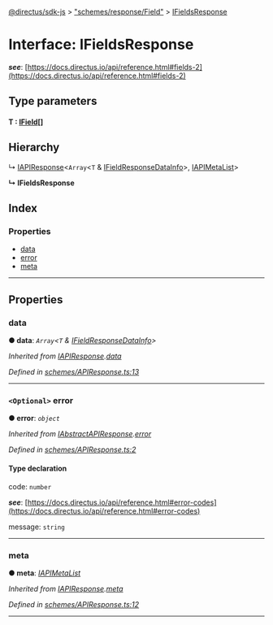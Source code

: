 [@directus/sdk-js](../README.md) > ["schemes/response/Field"](../modules/_schemes_response_field_.md) > [IFieldsResponse](../interfaces/_schemes_response_field_.ifieldsresponse.md)

# Interface: IFieldsResponse

*__see__*: [https://docs.directus.io/api/reference.html#fields-2](https://docs.directus.io/api/reference.html#fields-2)

## Type parameters
#### T :  [IField](_schemes_directus_field_.ifield.md)[]
## Hierarchy

↳  [IAPIResponse](_schemes_apiresponse_.iapiresponse.md)<`Array`<`T` & [IFieldResponseDataInfo](_schemes_response_field_.ifieldresponsedatainfo.md)>, [IAPIMetaList](_schemes_apiresponse_.iapimetalist.md)>

**↳ IFieldsResponse**

## Index

### Properties

* [data](_schemes_response_field_.ifieldsresponse.md#data)
* [error](_schemes_response_field_.ifieldsresponse.md#error)
* [meta](_schemes_response_field_.ifieldsresponse.md#meta)

---

## Properties

<a id="data"></a>

###  data

**● data**: *`Array`<`T` & [IFieldResponseDataInfo](_schemes_response_field_.ifieldresponsedatainfo.md)>*

*Inherited from [IAPIResponse](_schemes_apiresponse_.iapiresponse.md).[data](_schemes_apiresponse_.iapiresponse.md#data)*

*Defined in [schemes/APIResponse.ts:13](https://github.com/janbiasi/sdk-js/blob/0ae3664/src/schemes/APIResponse.ts#L13)*

___
<a id="error"></a>

### `<Optional>` error

**● error**: *`object`*

*Inherited from [IAbstractAPIResponse](_schemes_apiresponse_.iabstractapiresponse.md).[error](_schemes_apiresponse_.iabstractapiresponse.md#error)*

*Defined in [schemes/APIResponse.ts:2](https://github.com/janbiasi/sdk-js/blob/0ae3664/src/schemes/APIResponse.ts#L2)*

#### Type declaration

 code: `number`

*__see__*: [https://docs.directus.io/api/reference.html#error-codes](https://docs.directus.io/api/reference.html#error-codes)

 message: `string`

___
<a id="meta"></a>

###  meta

**● meta**: *[IAPIMetaList](_schemes_apiresponse_.iapimetalist.md)*

*Inherited from [IAPIResponse](_schemes_apiresponse_.iapiresponse.md).[meta](_schemes_apiresponse_.iapiresponse.md#meta)*

*Defined in [schemes/APIResponse.ts:12](https://github.com/janbiasi/sdk-js/blob/0ae3664/src/schemes/APIResponse.ts#L12)*

___

